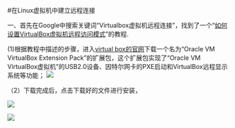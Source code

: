 #在Linux虚拟机中建立远程连接

一、首先在Google中搜索关键词“Virtualbox虚拟机远程连接”，找到了一个“[如何设置VirtualBox虚拟机远程访问模式](https://zhidao.baidu.com/question/519757175878478005.html)”的教程.

(1)根据教程中描述的步骤，进入[virtual box的官网](https://www.virtualbox.org/wiki/Downloads)下载一个名为“Oracle VM VirtualBox Extension Pack”的扩展包，这个扩展包实现了“Oracle VM VirtualBox虚拟机”的USB2.0设备、因特尔网卡的PXE启动和VirtualBox远程显示系统等功能；
![](/Users/huhuhu/Desktop/sublime文件/虚拟机远程连接/image/1.png)

（2）下载完成后，点击下载好的文件进行安装，

![](/Users/huhuhu/Desktop/sublime文件/虚拟机远程连接/image/2.png)

![](/Users/huhuhu/Desktop/sublime文件/虚拟机远程连接/image/3.png)